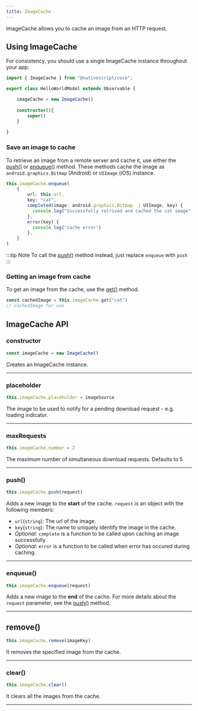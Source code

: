 ```yaml
---
title: ImageCache
---
```


ImageCache allows you to cache an image from an HTTP request.

## Using ImageCache
For consistency, you should use a single ImageCache instance throughout your app.

```ts
import { ImageCache } from "@nativescript/core";

export class HelloWorldModel extends Observable {

    imageCache = new ImageCache()
    
    constructor(){
        super()
    }
    
}
```
### Save an image to cache
To retrieve an image from a remote server and cache it, use either the [push()](#push) or [enqueue()](#enqueue) method. These methods cache the image as `android.graphics.Bitmap` (Android) or `UIImage` (iOS) instance.

```ts
this.imageCache.enqueue(
    {
        url: this.url,
        key: "cat",
        completed(image: android.graphics.Bitmap  | UIImage, key) {
          console.log("Successfully retrived and cached the cat image")
        },
        error(key) {
          console.log("cache error")
        },
    }
)
```
:::tip Note
To call the [push()](#push) method instead, just replace `enqueue` with `push`
:::

### Getting an image from cache
To get an image from the cache, use the [get()]() method.

```ts
const cachedImage = this.imageCache.get("cat")
// cachedImage for use
```

## ImageCache API

### constructor
```ts
const imageCache = new ImageCache()
```
Creates an ImageCache instance.

---


<!-- ### downloadedEvent
```ts
self.on(ImageCache.downloadedEvent, (args: DownloadedData) => {
   
    })
```

---

### downloadedEvent
```ts
self.on(ImageCache.downloadErrorEvent, (args: DownloadError) => {
   
    })
```

--- -->

### placeholder
```ts
this.imageCache.placeholder = imageSource
```
The image to be used to notify for a pending download request - e.g. loading indicator.

---
### maxRequests
```ts
this.imageCache.number = 2
```
The maximum number of simultaneous download requests. Defaults to 5

---

<!-- ### enableDownload()
```ts
imageCache.enableDownload()
```
Enables suspended download requests.

---
### disableDownload()
```ts
imageCache.disableDownload()
```
Temporary disables download requests.

--- -->

### push()
```ts
this.imageCache.push(request)
```
Adds a new image to the **start** of the cache. `request` is an object with the following members:

- `url`(`string`): The url of the image.
- `key`(`string`): The name to uniquely identify the image in the cache.
-  _Optional_: `complete` is a function to be called upon caching an image successfully. 
-  _Optional_: `error` is a function to be called when error has occured during caching.
---

### enqueue()
```ts
this.imageCache.enqueue(request)
```
Adds a new image to the **end** of the cache. For more details about the `request` parameter, see the [push()](#push) method.

---

## remove()
```ts
this.imageCache.remove(imageKey)
```
It removes the specified image from the cache.

---

### clear()
```ts
this.imageCache.clear()
```
It clears all the images from the cache.

---